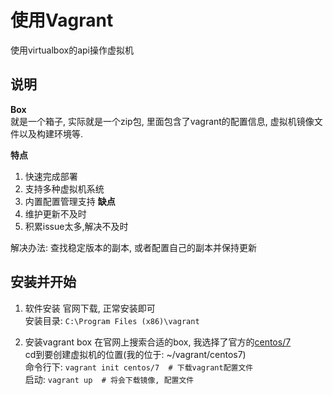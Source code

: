 # 使用Vagrant
使用virtualbox的api操作虚拟机  

## 说明

**Box**  
就是一个箱子, 实际就是一个zip包, 里面包含了vagrant的配置信息, 虚拟机镜像文件以及构建环境等.


**特点**  
1. 快速完成部署
2. 支持多种虚拟机系统
3. 内置配置管理支持
**缺点**  
1. 维护更新不及时
2. 积累issue太多,解决不及时

解决办法: 查找稳定版本的副本, 或者配置自己的副本并保持更新


## 安装并开始

1. 软件安装
官网下载, 正常安装即可  
安装目录: `C:\Program Files (x86)\vagrant`
  
2. 安装vagrant box
在官网上搜索合适的box, 我选择了官方的[centos/7](https://app.vagrantup.com/centos/boxes/7)  
cd到要创建虚拟机的位置(我的位于: ~/vagrant/centos7)  
命令行下: ```vagrant init centos/7  # 下载vagrant配置文件```  
启动: ```vagrant up  # 将会下载镜像, 配置文件```
   





